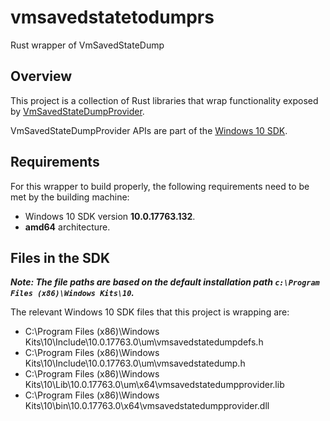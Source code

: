 # vmsavedstatetodumprs
Rust wrapper of VmSavedStateDump

## Overview

This project is a collection of Rust libraries that wrap functionality exposed by [VmSavedStateDumpProvider](https://docs.microsoft.com/en-us/virtualization/api/vm-dump-provider/vm-dump-provider).

VmSavedStateDumpProvider APIs are part of the [Windows 10 SDK](https://developer.microsoft.com/en-us/windows/downloads/windows-10-sdk).

## Requirements

For this wrapper to build properly, the following requirements need to be met by the building machine:

- Windows 10 SDK version **10.0.17763.132**.
- **amd64** architecture.

## Files in the SDK

**_Note: The file paths are based on the default installation path `c:\Program Files (x86)\Windows Kits\10`._**

The relevant Windows 10 SDK files that this project is wrapping are:
- C:\Program Files (x86)\Windows Kits\10\Include\10.0.17763.0\um\vmsavedstatedumpdefs.h
- C:\Program Files (x86)\Windows Kits\10\Include\10.0.17763.0\um\vmsavedstatedump.h
- C:\Program Files (x86)\Windows Kits\10\Lib\10.0.17763.0\um\x64\vmsavedstatedumpprovider.lib
- C:\Program Files (x86)\Windows Kits\10\bin\10.0.17763.0\x64\vmsavedstatedumpprovider.dll
